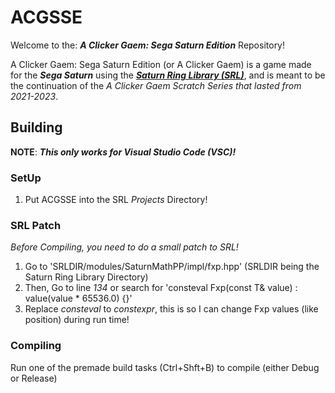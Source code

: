 # ACGSSE
Welcome to the: ***A Clicker Gaem: Sega Saturn Edition*** Repository!

A Clicker Gaem: Sega Saturn Edition (or A Clicker Gaem) is a game made for the ***Sega Saturn*** using the [***Saturn Ring Library (SRL)***](https://github.com/ReyeMe/SaturnRingLib), and is meant to be the continuation of the *A Clicker Gaem Scratch Series that lasted from 2021-2023*.

## Building
**NOTE**: ***This only works for Visual Studio Code (VSC)!***

### SetUp
1. Put ACGSSE into the SRL *Projects* Directory!

### SRL Patch
*Before Compiling, you need to do a small patch to SRL!*

1. Go to 'SRLDIR/modules/SaturnMathPP/impl/fxp.hpp' (SRLDIR being the Saturn Ring Library Directory)
2. Then, Go to line *134* or search for 'consteval Fxp(const T& value) : value(value * 65536.0) {}'
3. Replace *consteval* to *constexpr*, this is so I can change Fxp values (like position) during run time!

### Compiling
Run one of the premade build tasks (Ctrl+Shft+B) to compile (either Debug or Release)
